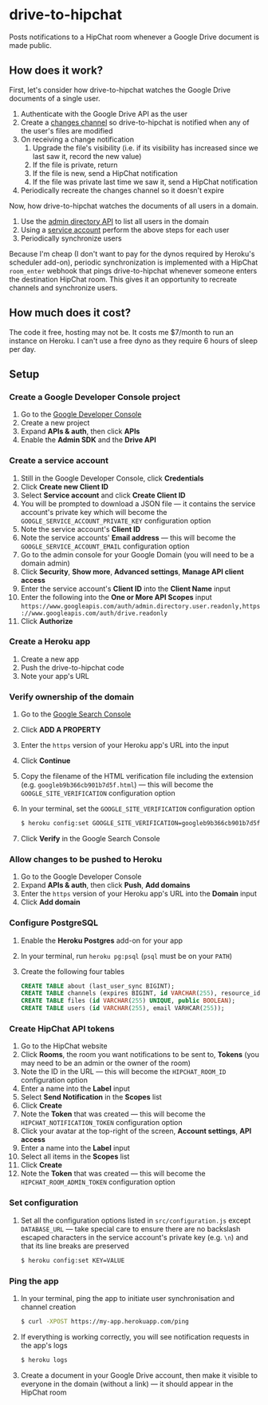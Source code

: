 # drive-to-hipchat

Posts notifications to a HipChat room whenever a Google Drive document is made
public.

## How does it work?

First, let's consider how drive-to-hipchat watches the Google Drive documents of a
single user.

1. Authenticate with the Google Drive API as the user
1. Create a [changes channel](https://developers.google.com/drive/v2/reference/changes/watch)
   so drive-to-hipchat is notified when any of the user's files are modified
1. On receiving a change notification
    1. Upgrade the file's visibility (i.e. if its visibility has increased
       since we last saw it, record the new value)
    1. If the file is private, return
    1. If the file is new, send a HipChat notification
    1. If the file was private last time we saw it, send a HipChat notification
1. Periodically recreate the changes channel so it doesn't expire

Now, how drive-to-hipchat watches the documents of all users in a domain.

1. Use the [admin directory API](https://developers.google.com/admin-sdk/directory/v1/reference/users/list)
   to list all users in the domain
1. Using a [service account](https://developers.google.com/identity/protocols/OAuth2ServiceAccount)
   perform the above steps for each user
1. Periodically synchronize users

Because I'm cheap (I don't want to pay for the dynos required by Heroku's
scheduler add-on), periodic synchronization is implemented with a HipChat
`room_enter` webhook that pings drive-to-hipchat whenever someone enters the
destination HipChat room. This gives it an opportunity to recreate channels and
synchronize users.

## How much does it cost?

The code it free, hosting may not be. It costs me $7/month to run an
instance on Heroku. I can't use a free dyno as they require 6 hours of
sleep per day.

## Setup

### Create a Google Developer Console project

1. Go to the [Google Developer Console](https://console.developers.google.com)
1. Create a new project
1. Expand **APIs & auth**, then click **APIs**
1. Enable the **Admin SDK** and the **Drive API**

### Create a service account

1. Still in the Google Developer Console, click **Credentials**
1. Click **Create new Client ID**
1. Select **Service account** and click **Create Client ID**
1. You will be prompted to download a JSON file — it contains the service
   account's private key which will become the
   `GOOGLE_SERVICE_ACCOUNT_PRIVATE_KEY` configuration option
1. Note the service account's **Client ID**
1. Note the service accounts' **Email address** — this will become the
   `GOOGLE_SERVICE_ACCOUNT_EMAIL` configuration option
1. Go to the admin console for your Google Domain (you will need to be a domain
   admin)
1. Click **Security**, **Show more**, **Advanced settings**, **Manage API client
   access**
1. Enter the service account's **Client ID** into the **Client Name** input
1. Enter the following into the **One or More API Scopes** input `https://www.googleapis.com/auth/admin.directory.user.readonly,https://www.googleapis.com/auth/drive.readonly`
1. Click **Authorize**

### Create a Heroku app

1. Create a new app
1. Push the drive-to-hipchat code
1. Note your app's URL

### Verify ownership of the domain

1. Go to the [Google Search Console](https://www.google.com/webmasters/tools)
1. Click **ADD A PROPERTY**
1. Enter the `https` version of your Heroku app's URL into the input
1. Click **Continue**
1. Copy the filename of the HTML verification file including the extension (e.g.
   `googleb9b366cb901b7d5f.html`) — this will become the
   `GOOGLE_SITE_VERIFICATION` configuration option
1. In your terminal, set the `GOOGLE_SITE_VERIFICATION` configuration option

   ```bash
   $ heroku config:set GOOGLE_SITE_VERIFICATION=googleb9b366cb901b7d5f.html
   ```
1. Click **Verify** in the Google Search Console

### Allow changes to be pushed to Heroku

1. Go to the Google Developer Console
1. Expand **APIs & auth**, then click **Push**, **Add domains**
1. Enter the `https` version of your Heroku app's URL into the **Domain** input
1. Click **Add domain**

### Configure PostgreSQL

1. Enable the **Heroku Postgres** add-on for your app
1. In your terminal, run `heroku pg:psql` (`psql` must be on your `PATH`)
1. Create the following four tables

   ```sql
   CREATE TABLE about (last_user_sync BIGINT);
   CREATE TABLE channels (expires BIGINT, id VARCHAR(255), resource_id VARCHAR(255), user_id VARCHAR(255));
   CREATE TABLE files (id VARCHAR(255) UNIQUE, public BOOLEAN);
   CREATE TABLE users (id VARCHAR(255), email VARHCAR(255));
   ```

### Create HipChat API tokens

1. Go to the HipChat website
1. Click **Rooms**, the room you want notifications to be sent to, **Tokens**
   (you may need to be an admin or the owner of the room)
1. Note the ID in the URL — this will become the `HIPCHAT_ROOM_ID` configuration
   option
1. Enter a name into the **Label** input
1. Select **Send Notification** in the **Scopes** list
1. Click **Create**
1. Note the **Token** that was created — this will become the
   `HIPCHAT_NOTIFICATION_TOKEN` configuration option
1. Click your avatar at the top-right of the screen, **Account settings**, **API
   access**
1. Enter a name into the **Label** input
1. Select all items in the **Scopes** list
1. Click **Create**
1. Note the **Token** that was created — this will become the
   `HIPCHAT_ROOM_ADMIN_TOKEN` configuration option

### Set configuration

1. Set all the configuration options listed in `src/configuration.js` except
   `DATABASE_URL` — take special care to ensure there are no backslash escaped
   characters in the service account's private key (e.g. `\n`) and that its line
   breaks are preserved

   ```bash
   $ heroku config:set KEY=VALUE
   ```

### Ping the app

1. In your terminal, ping the app to initiate user synchronisation and channel
   creation

   ```bash
   $ curl -XPOST https://my-app.herokuapp.com/ping
   ```
1. If everything is working correctly, you will see notification requests in the
   app's logs

   ```bash
   $ heroku logs
   ```
1. Create a document in your Google Drive account, then make it visible to
   everyone in the domain (without a link) — it should appear in the HipChat
   room
